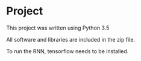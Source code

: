 # Project

This project was written using Python 3.5

All software and libraries are included in the zip file.

To run the RNN, tensorflow needs to be installed. 
